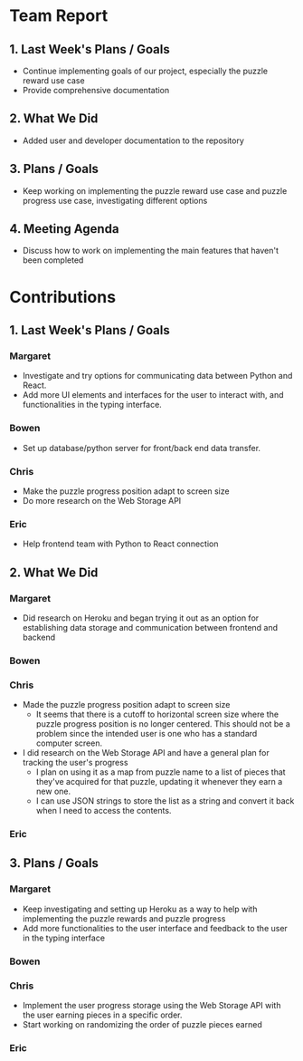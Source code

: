 # Team Report
## 1. Last Week's Plans / Goals
- Continue implementing goals of our project, especially the puzzle reward use case
- Provide comprehensive documentation
## 2. What We Did 
- Added user and developer documentation to the repository
## 3. Plans / Goals
- Keep working on implementing the puzzle reward use case and puzzle progress use case, investigating different options
## 4. Meeting Agenda
- Discuss how to work on implementing the main features that haven't been completed
# Contributions  
## 1. Last Week's Plans / Goals
### Margaret
- Investigate and try options for communicating data between Python and React.
- Add more UI elements and interfaces for the user to interact with, and functionalities in the typing interface.
### Bowen
- Set up database/python server for front/back end data transfer.
### Chris
- Make the puzzle progress position adapt to screen size
- Do more research on the Web Storage API
### Eric
- Help frontend team with Python to React connection
## 2. What We Did  
### Margaret
- Did research on Heroku and began trying it out as an option for establishing data storage and communication between frontend and backend
### Bowen
### Chris
- Made the puzzle progress position adapt to screen size
    - It seems that there is a cutoff to horizontal screen size where the puzzle progress position is no longer centered. This should not be a problem since the intended user is one who has a standard computer screen.
- I did research on the Web Storage API and have a general plan for tracking the user's progress
    - I plan on using it as a map from puzzle name to a list of pieces that they've acquired for that puzzle, updating it whenever they earn a new one.
    - I can use JSON strings to store the list as a string and convert it back when I need to access the contents.
### Eric
## 3. Plans / Goals  
### Margaret
- Keep investigating and setting up Heroku as a way to help with implementing the puzzle rewards and puzzle progress
- Add more functionalities to the user interface and feedback to the user in the typing interface
### Bowen
### Chris
- Implement the user progress storage using the Web Storage API with the user earning pieces in a specific order.
- Start working on randomizing the order of puzzle pieces earned
### Eric
